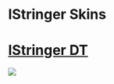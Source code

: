 # IStringer Skins

# [IStringer DT](https://www.mediafire.com/file/f9p8b84mvbuis7s/IStringer.osk/file)
![](https://cdn.discordapp.com/attachments/1118733958587367516/1118733973267427328/9919.png)
